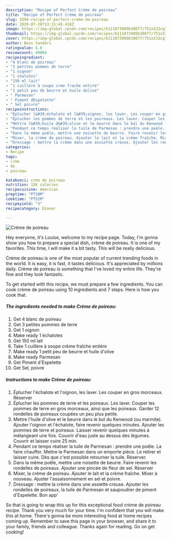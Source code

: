 ```yaml
---
description: "Recipe of Perfect Crème de poireau"
title: "Recipe of Perfect Crème de poireau"
slug: 3594-recipe-of-perfect-creme-de-poireau
date: 2020-07-26T13:15:49.416Z
image: https://img-global.cpcdn.com/recipes/b111073989b38077/751x532cq70/creme-de-poireau-photo-principale-de-la-recette.jpg
thumbnail: https://img-global.cpcdn.com/recipes/b111073989b38077/751x532cq70/creme-de-poireau-photo-principale-de-la-recette.jpg
cover: https://img-global.cpcdn.com/recipes/b111073989b38077/751x532cq70/creme-de-poireau-photo-principale-de-la-recette.jpg
author: Bess Sanders
ratingvalue: 4.8
reviewcount: 49804
recipeingredient:
- "4 blanc de poireau"
- "3 petites pommes de terre"
- "1 oignon"
- "1 chalotes"
- "150 ml lait"
- "1 cuillère à soupe crme frache entire"
- "1 petit peu de beurre et huile dolive"
- " Parmesan"
- " Piment dEspelette"
- " Sel poivre"
recipeinstructions:
- "Éplucher l&#39;échalote et l&#39;oignon, les laver. Les couper en gros morceaux. Réserver"
- "Éplucher les pommes de terre et les poireaux. Les laver. Couper les pommes de terre en gros morceaux, ainsi que les poireaux. Garder 12 rondelles de poireaux coupées un peu plus petite."
- "Mettre l&#39;huile d&#39;olive et le beurre dans le bol du Kenwood (ou marmite). Ajouter l&#39;oignon et l&#39;échalote, faire revenir quelques minutes. Ajouter les pommes de terre et poireaux. Laisser revenir quelques minutes à mélangeant une fois. Couvrir d&#39;eau juste au dessus des légumes. Couvrir et laisser cuire 25 min."
- "Pendant ce temps réaliser la tuile de Parmesan : prendre une poêle. La faire chauffer. Mettre le Parmesan dans un emporte pièce. Le retirer et laisser cuire. Dès que c&#39;est possible retourner la tuile. Réserver."
- "Dans la même poêle, mettre une noisette de beurre. Faire revenir les rondelles de poireaux. Ajouter une pincée de fleur de sel. Réserver"
- "Mixer, la crème de poireau. Ajouter le lait et la crème fraîche. Mixer à nouveau. Ajuster l&#39;assaisonnement en sel et poivre."
- "Dressage : mettre la crème dans une assiette creuse. Ajouter les rondelles de poireaux, la tuile de Parmesan et saupoudrer de piment d&#39;Espelette. Bon app&#39;"
categories:
- Recipe
tags:
- crme
- de
- poireau

katakunci: crme de poireau 
nutrition: 156 calories
recipecuisine: American
preptime: "PT39M"
cooktime: "PT52M"
recipeyield: "3"
recipecategory: Dinner

---
```



![Crème de poireau](https://img-global.cpcdn.com/recipes/b111073989b38077/751x532cq70/creme-de-poireau-photo-principale-de-la-recette.jpg)

Hey everyone, it's Louise, welcome to my recipe page. Today, I'm gonna show you how to prepare a special dish, crème de poireau. It is one of my favorites. This time, I will make it a bit tasty. This will be really delicious.

Crème de poireau is one of the most popular of current trending foods in the world. It is easy, it is fast, it tastes delicious. It's appreciated by millions daily. Crème de poireau is something that I've loved my entire life. They're fine and they look fantastic.




To get started with this recipe, we must prepare a few ingredients. You can cook crème de poireau using 10 ingredients and 7 steps. Here is how you cook that.

<!--inarticleads1-->

##### The ingredients needed to make Crème de poireau:

1. Get 4 blanc de poireau
1. Get 3 petites pommes de terre
1. Get 1 oignon
1. Make ready 1 échalotes
1. Get 150 ml lait
1. Take 1 cuillère à soupe crème fraîche entière
1. Make ready 1 petit peu de beurre et huile d&#39;olive
1. Make ready  Parmesan
1. Get  Piment d&#39;Espelette
1. Get  Sel, poivre




<!--inarticleads2-->

##### Instructions to make Crème de poireau:

1. Éplucher l&#39;échalote et l&#39;oignon, les laver. Les couper en gros morceaux. Réserver
1. Éplucher les pommes de terre et les poireaux. Les laver. Couper les pommes de terre en gros morceaux, ainsi que les poireaux. Garder 12 rondelles de poireaux coupées un peu plus petite.
1. Mettre l&#39;huile d&#39;olive et le beurre dans le bol du Kenwood (ou marmite). Ajouter l&#39;oignon et l&#39;échalote, faire revenir quelques minutes. Ajouter les pommes de terre et poireaux. Laisser revenir quelques minutes à mélangeant une fois. Couvrir d&#39;eau juste au dessus des légumes. Couvrir et laisser cuire 25 min.
1. Pendant ce temps réaliser la tuile de Parmesan : prendre une poêle. La faire chauffer. Mettre le Parmesan dans un emporte pièce. Le retirer et laisser cuire. Dès que c&#39;est possible retourner la tuile. Réserver.
1. Dans la même poêle, mettre une noisette de beurre. Faire revenir les rondelles de poireaux. Ajouter une pincée de fleur de sel. Réserver
1. Mixer, la crème de poireau. Ajouter le lait et la crème fraîche. Mixer à nouveau. Ajuster l&#39;assaisonnement en sel et poivre.
1. Dressage : mettre la crème dans une assiette creuse. Ajouter les rondelles de poireaux, la tuile de Parmesan et saupoudrer de piment d&#39;Espelette. Bon app&#39;




So that is going to wrap this up for this exceptional food crème de poireau recipe. Thank you very much for your time. I'm confident that you will make this at home. There's gonna be more interesting food at home recipes coming up. Remember to save this page in your browser, and share it to your family, friends and colleague. Thanks again for reading. Go on get cooking!
